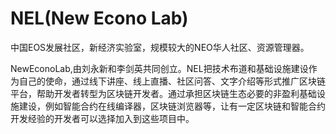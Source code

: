 # NEL(New Econo Lab)

中国EOS发展社区，新经济实验室，规模较大的NEO华人社区、资源管理器。

NewEconoLab,由刘永新和李剑英共同创立。NEL把技术布道和基础设施建设作为自己的使命，通过线下讲座、线上直播、社区问答、文字介绍等形式推广区块链平台，帮助开发者转型为区块链开发者。通过承担区块链生态必要的非盈利基础设施建设，例如智能合约在线编译器，区块链浏览器等，让有一定区块链和智能合约开发经验的开发者可以选择加入到这些项目中。
